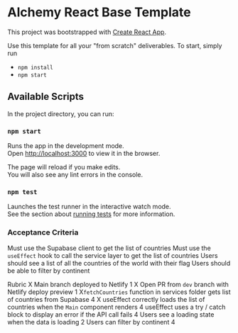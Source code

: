 # Alchemy React Base Template

This project was bootstrapped with [Create React App](https://github.com/facebook/create-react-app).

Use this template for all your "from scratch" deliverables. To start, simply run

- `npm install`
- `npm start`

## Available Scripts

In the project directory, you can run:

### `npm start`

Runs the app in the development mode.\
Open [http://localhost:3000](http://localhost:3000) to view it in the browser.

The page will reload if you make edits.\
You will also see any lint errors in the console.

### `npm test`

Launches the test runner in the interactive watch mode.\
See the section about [running tests](https://facebook.github.io/create-react-app/docs/running-tests) for more information.

### Acceptance Criteria

Must use the Supabase client to get the list of countries
Must use the `useEffect` hook to call the service layer to get the list of countries
Users should see a list of all the countries of the world with their flag
Users should be able to filter by continent

Rubric
X Main branch deployed to Netlify 1
X Open PR from `dev` branch with Netlify deploy preview 1
X`fetchCountries` function in services folder gets list of countries from Supabase 4
X useEffect correctly loads the list of countries when the `Main` component renders 4
useEffect uses a try / catch block to display an error if the API call fails 4
Users see a loading state when the data is loading 2
Users can filter by continent 4
